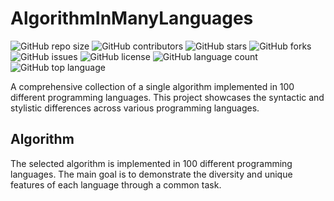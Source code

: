 
# AlgorithmInManyLanguages

![GitHub repo size](https://img.shields.io/github/repo-size/bezhan2009/AlgorithmInManyLanguages)
![GitHub contributors](https://img.shields.io/github/contributors/bezhan2009/AlgorithmInManyLanguages)
![GitHub stars](https://img.shields.io/github/stars/bezhan2009/AlgorithmInManyLanguages?style=social)
![GitHub forks](https://img.shields.io/github/forks/bezhan2009/AlgorithmInManyLanguages?style=social)
![GitHub issues](https://img.shields.io/github/issues/bezhan2009/AlgorithmInManyLanguages)
![GitHub license](https://img.shields.io/github/license/bezhan2009/AlgorithmInManyLanguages)
![GitHub language count](https://img.shields.io/github/languages/count/bezhan2009/AlgorithmInManyLanguages)
![GitHub top language](https://img.shields.io/github/languages/top/bezhan2009/AlgorithmInManyLanguages)


A comprehensive collection of a single algorithm implemented in 100 different programming languages. This project showcases the syntactic and stylistic differences across various programming languages.

## Algorithm

The selected algorithm is implemented in 100 different programming languages. The main goal is to demonstrate the diversity and unique features of each language through a common task.

